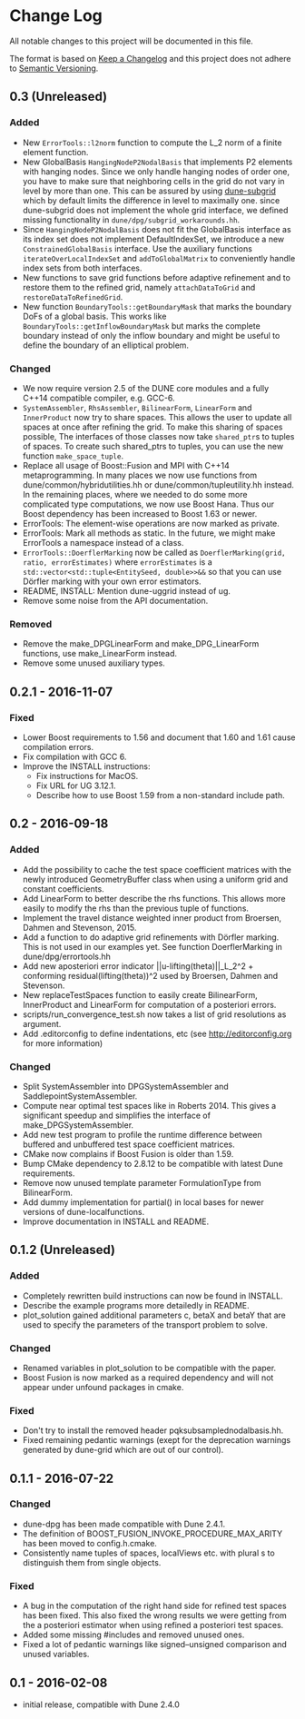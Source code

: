 # Change Log
All notable changes to this project will be documented in this file.

The format is based on [Keep a Changelog](http://keepachangelog.com/)
and this project does not adhere to [Semantic Versioning](http://semver.org/).

## 0.3 (Unreleased)
### Added
* New `ErrorTools::l2norm` function to compute the L_2 norm of a
  finite element function.
* New GlobalBasis `HangingNodeP2NodalBasis` that implements P2 elements
  with hanging nodes. Since we only handle hanging nodes of order one,
  you have to make sure that neighboring cells in the grid do not vary
  in level by more than one. This can be assured by using
  [dune-subgrid](http://numerik.mi.fu-berlin.de/dune-subgrid/index.php)
  which by default limits the difference in level to maximally one.
  since dune-subgrid does not implement the whole grid interface, we
  defined missing functionality in `dune/dpg/subgrid_workarounds.hh`.
* Since `HangingNodeP2NodalBasis` does not fit the GlobalBasis interface
  as its index set does not implement DefaultIndexSet, we introduce a
  new `ConstrainedGlobalBasis` interface.
  Use the auxiliary functions `iterateOverLocalIndexSet` and
  `addToGlobalMatrix` to conveniently handle index sets from both
  interfaces.
* New functions to save grid functions before adaptive refinement and to
  restore them to the refined grid, namely `attachDataToGrid` and
  `restoreDataToRefinedGrid`.
* New function `BoundaryTools::getBoundaryMask` that marks the boundary
  DoFs of a global basis.
  This works like `BoundaryTools::getInflowBoundaryMask` but marks the
  complete boundary instead of only the inflow boundary and might be
  useful to define the boundary of an elliptical problem.

### Changed
* We now require version 2.5 of the DUNE core modules and a fully C++14
  compatible compiler, e.g. GCC-6.
* `SystemAssembler`, `RhsAssembler`, `BilinearForm`, `LinearForm` and
  `InnerProduct` now try to share spaces. This allows the user to update
  all spaces at once after refining the grid. To make this sharing of
  spaces possible, The interfaces of those classes now take `shared_ptr`s
  to tuples of spaces. To create such shared_ptrs to tuples, you can use
  the new function `make_space_tuple`.
* Replace all usage of Boost::Fusion and MPI with C++14 metaprogramming.
  In many places we now use functions from dune/common/hybridutilities.hh
  or dune/common/tupleutility.hh instead. In the remaining places, where
  we needed to do some more complicated type computations, we now use
  Boost Hana. Thus our Boost dependency has been increased to Boost 1.63
  or newer.
* ErrorTools: The element-wise operations are now marked as private.
* ErrorTools: Mark all methods as static.
  In the future, we might make ErrorTools a namespace instead of a class.
* `ErrorTools::DoerflerMarking` now be called as
  `DoerflerMarking(grid, ratio, errorEstimates)` where `errorEstimates`
  is a `std::vector<std::tuple<EntitySeed, double>>&&` so that you can use
  Dörfler marking with your own error estimators.
* README, INSTALL: Mention dune-uggrid instead of ug.
* Remove some noise from the API documentation.

### Removed
* Remove the make_DPGLinearForm and make_DPG_LinearForm functions,
  use make_LinearForm instead.
* Remove some unused auxiliary types.

## 0.2.1 - 2016-11-07
### Fixed
* Lower Boost requirements to 1.56 and document that 1.60 and 1.61
  cause compilation errors.
* Fix compilation with GCC 6.
* Improve the INSTALL instructions:
    * Fix instructions for MacOS.
    * Fix URL for UG 3.12.1.
    * Describe how to use Boost 1.59 from a non-standard include path.

## 0.2 - 2016-09-18
### Added
* Add the possibility to cache the test space coefficient matrices
  with the newly introduced GeometryBuffer class when using a uniform
  grid and constant coefficients.
* Add LinearForm to better describe the rhs functions.
  This allows more easily to modify the rhs than the previous tuple
  of functions.
* Implement the travel distance weighted inner product from
  Broersen, Dahmen and Stevenson, 2015.
* Add a function to do adaptive grid refinements with Dörfler marking.
  This is not used in our examples yet.
  See function DoerflerMarking in dune/dpg/errortools.hh
* Add new aposteriori error indicator
  ||u-lifting(theta)||_L_2^2 + conforming residual(lifting(theta))^2
  used by Broersen, Dahmen and Stevenson.
* New replaceTestSpaces function to easily create BilinearForm,
  InnerProduct and LinearForm for computation of a posteriori errors.
* scripts/run_convergence_test.sh now takes a list of grid resolutions
  as argument.
* Add .editorconfig to define indentations, etc
  (see http://editorconfig.org for more information)

### Changed
* Split SystemAssembler into DPGSystemAssembler and
  SaddlepointSystemAssembler.
* Compute near optimal test spaces like in Roberts 2014.
  This gives a significant speedup and simplifies the interface of
  make_DPGSystemAssembler.
* Add new test program to profile the runtime difference between
  buffered and unbuffered test space coefficient matrices.
* CMake now complains if Boost Fusion is older than 1.59.
* Bump CMake dependency to 2.8.12 to be compatible with latest Dune
  requirements.
* Remove now unused template parameter FormulationType from BilinearForm.
* Add dummy implementation for partial() in local bases for newer
  versions of dune-localfunctions.
* Improve documentation in INSTALL and README.

## 0.1.2 (Unreleased)
### Added
* Completely rewritten build instructions can now be found in INSTALL.
* Describe the example programs more detailedly in README.
* plot_solution gained additional parameters c, betaX and betaY that
  are used to specify the parameters of the transport problem to solve.

### Changed
* Renamed variables in plot_solution to be compatible with the paper.
* Boost Fusion is now marked as a required dependency and will not appear
  under unfound packages in cmake.

### Fixed
* Don't try to install the removed header pqksubsamplednodalbasis.hh.
* Fixed remaining pedantic warnings (exept for the deprecation warnings
  generated by dune-grid which are out of our control).

## 0.1.1 - 2016-07-22
### Changed
* dune-dpg has been made compatible with Dune 2.4.1.
* The definition of BOOST_FUSION_INVOKE_PROCEDURE_MAX_ARITY has been
  moved to config.h.cmake.
* Consistently name tuples of spaces, localViews etc. with plural s
  to distinguish them from single objects.

### Fixed
* A bug in the computation of the right hand side for refined test spaces
  has been fixed. This also fixed the wrong results we were getting from
  the a posteriori estimator when using refined a posteriori test spaces.
* Added some missing #includes and removed unused ones.
* Fixed a lot of pedantic warnings like signed–unsigned comparison
  and unused variables.

## 0.1 - 2016-02-08
* initial release, compatible with Dune 2.4.0
